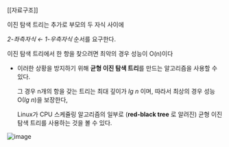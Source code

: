 [[자료구조]]

이진 탐색 트리는 추가로 부모의 두 자식 사이에

*2-좌측자식 ← 1-우측자식*  순서를 요구한다.

이진 탐색 트리에서 한 항을 찾으려면 최악의 경우 성능이 O(n)이다

- 이러한 상황을 방지하기 위해 **균형 이진 탐색 트리**를 만드는 알고리즘을 사용할 수 있다.
    
    그 경우 n개의 항을 갖는 트리는 최대 깊이가 *lg n* 이며, 따라서 최상의 경우 성능 O(*lg n*)을 보장한다,
    
    Linux가 CPU 스케쥴링 알고리즘의 일부로 (**red-black tree** 로 알려진) 균형 이진 탐색 트리를 사용하는 것을 볼 수 있다.

![image](https://user-images.githubusercontent.com/116250393/211204927-0560b001-2eb4-44a2-9d04-208ac7272ab1.png)
